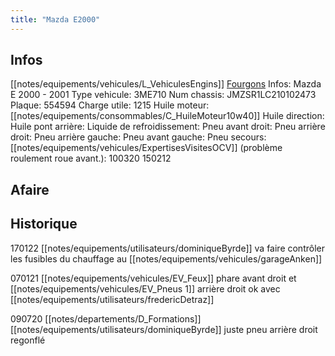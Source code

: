 ```yaml
---
title: "Mazda E2000"
---
```


## Infos
[[notes/equipements/vehicules/L_VehiculesEngins]] [Fourgons](notes/equipements/vehicules/C_Fourgons.md)
Infos: Mazda E 2000 - 2001
Type vehicule: 3ME710
Num chassis: JMZSR1LC210102473
Plaque: 554594
Charge utile: 1215
Huile moteur: [[notes/equipements/consommables/C_HuileMoteur10w40]]
Huile direction:
Huile pont arrière:
Liquide de refroidissement:
Pneu avant droit:
Pneu arrière droit:
Pneu arrière gauche:
Pneu avant gauche:
Pneu secours:
[[notes/equipements/vehicules/ExpertisesVisitesOCV]] (problème roulement roue avant.): 100320 150212

## Afaire 

## Historique
170122 [[notes/equipements/utilisateurs/dominiqueByrde]] va faire contrôler les fusibles du chauffage au [[notes/equipements/vehicules/garageAnken]]

070121 [[notes/equipements/vehicules/EV_Feux]] phare avant droit et [[notes/equipements/vehicules/EV_Pneus 1]] arrière droit ok avec [[notes/equipements/utilisateurs/fredericDetraz]]

090720 [[notes/departements/D_Formations]] [[notes/equipements/utilisateurs/dominiqueByrde]] juste pneu arrière droit regonflé